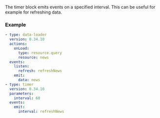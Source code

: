 The timer block emits events on a specified interval. This can be useful for example for refreshing
data.

### Example

```yaml
- type: data-loader
  version: 0.34.10
  actions:
    onLoad:
      type: resource.query
      resource: news
  events:
    listen:
      refresh: refreshNews
    emit:
      data: news
- type: timer
  version: 0.34.10
  parameters:
    interval: 60
  events:
    emit:
      interval: refreshNews
```
